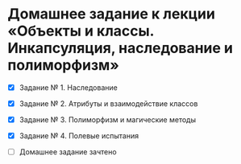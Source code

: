 # Домашнее задание к лекции «Объекты и классы. Инкапсуляция, наследование и полиморфизм»

* [x] Задание № 1. Наследование

* [x] Задание № 2. Атрибуты и взаимодействие классов

* [x] Задание № 3. Полиморфизм и магические методы

* [x] Задание № 4. Полевые испытания
  
* [ ] Домашнее задание зачтено
